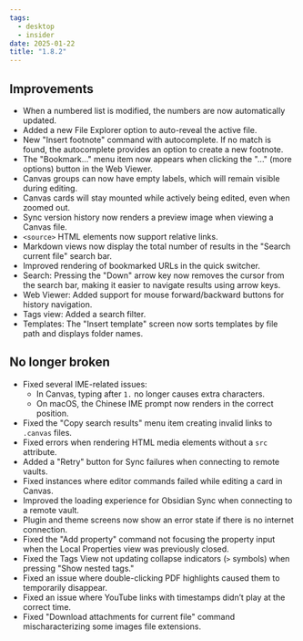 ```yaml
---
tags:
  - desktop
  - insider
date: 2025-01-22
title: "1.8.2"
---
```


## Improvements

- When a numbered list is modified, the numbers are now automatically updated.
- Added a new File Explorer option to auto-reveal the active file.
- New "Insert footnote" command with autocomplete. If no match is found, the autocomplete provides an option to create a new footnote.
- The "Bookmark..." menu item now appears when clicking the "..." (more options) button in the Web Viewer.
- Canvas groups can now have empty labels, which will remain visible during editing.
- Canvas cards will stay mounted while actively being edited, even when zoomed out.
- Sync version history now renders a preview image when viewing a Canvas file.
- `<source>` HTML elements now support relative links.
- Markdown views now display the total number of results in the "Search current file" search bar.
- Improved rendering of bookmarked URLs in the quick switcher.
- Search: Pressing the "Down" arrow key now removes the cursor from the search bar, making it easier to navigate results using arrow keys.
- Web Viewer: Added support for mouse forward/backward buttons for history navigation.
- Tags view: Added a search filter.
- Templates: The "Insert template" screen now sorts templates by file path and displays folder names.

## No longer broken  

- Fixed several IME-related issues:
  - In Canvas, typing after `1.` no longer causes extra characters.
  - On macOS, the Chinese IME prompt now renders in the correct position.
- Fixed the "Copy search results" menu item creating invalid links to `.canvas` files.
- Fixed errors when rendering HTML media elements without a `src` attribute.
- Added a "Retry" button for Sync failures when connecting to remote vaults.
- Fixed instances where editor commands failed while editing a card in Canvas.
- Improved the loading experience for Obsidian Sync when connecting to a remote vault.
- Plugin and theme screens now show an error state if there is no internet connection.
- Fixed the "Add property" command not focusing the property input when the Local Properties view was previously closed.
- Fixed the Tags View not updating collapse indicators (`>` symbols) when pressing "Show nested tags."
- Fixed an issue where double-clicking PDF highlights caused them to temporarily disappear.
- Fixed an issue where YouTube links with timestamps didn’t play at the correct time.
- Fixed "Download attachments for current file" command mischaracterizing some images file extensions.

